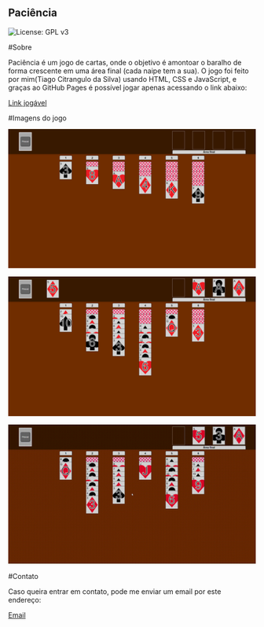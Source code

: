 ## Paciência

![License: GPL v3](https://img.shields.io/badge/License-GPLv3-blue.svg)

#Sobre

Paciência é um jogo de cartas, onde o objetivo é amontoar o baralho de forma crescente em uma área final (cada naipe tem a sua). O jogo foi feito por mim(Tiago Citrangulo da Silva) usando HTML, CSS e JavaScript, e graças ao GitHub Pages é possível jogar apenas acessando o link abaixo:

[Link jogável](https://tiagocitrangulodasilva.github.io/Paciencia)

#Imagens do jogo

![Início do jogo](https://github.com/TiagoCitranguloDaSilva/assets/blob/main/Paciencia/InicioJogo.png?raw=true)

![Meio do jogo](https://github.com/TiagoCitranguloDaSilva/assets/blob/main/Paciencia/MeioJogo.png?raw=true)

![Vídeo do jogo](https://github.com/TiagoCitranguloDaSilva/assets/blob/main/Paciencia/Jogando.gif?raw=true)

#Contato

Caso queira entrar em contato, pode me enviar um email por este endereço:

[Email](mailto:tiagocitrangulo256@gmail.com)
